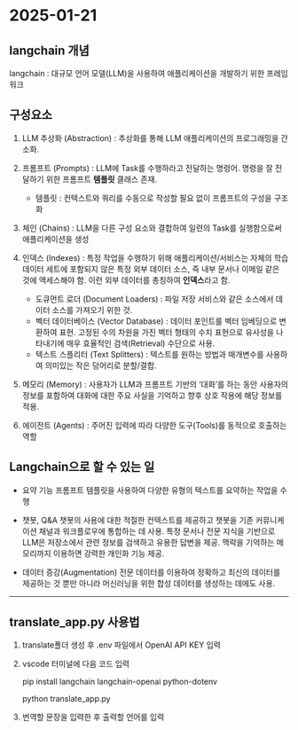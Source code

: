 # 2025-01-21
## langchain 개념
langchain : 대규모 언어 모델(LLM)을 사용하여 애플리케이션을 개발하기 위한 프레임워크

## 구성요소 
1. LLM 추상화 (Abstraction) : 추상화를 통해 LLM 애플리케이션의 프로그래밍을 간소화. 

2. 프롬프트 (Prompts) : LLM에 Task를 수행하라고 전달하는 명령어. 명령을 잘 전달하기 위한 프롬프트 **템플릿** 클래스 존재.
    - 템플릿 : 컨텍스트와 쿼리를 수동으로 작성할 필요 없이 프롬프트의 구성을 구조화

3. 체인 (Chains) : LLM을 다른 구성 요소와 결합하여 일련의 Task를 실행함으로써 애플리케이션을 생성

4. 인덱스 (Indexes) : 특정 작업을 수행하기 위해 애플리케이션/서비스는 자체의 학습 데이터 세트에 포함되지 않은 특정 외부 데이터 소스, 즉 내부 문서나 이메일 같은 것에 액세스해야 함. 이런 외부 데이터를 총칭하여 **인덱스**라고 함.
    - 도큐먼트 로더 (Document Loaders) : 파일 저장 서비스와 같은 소스에서 데이터 소스를 가져오기 위한 것.
    - 벡터 데이터베이스 (Vector Database) : 데이터 포인트를 벡터 임베딩으로 변환하여 표현. 고정된 수의 차원을 가진 벡터 형태의 수치 표현으로 유사성을 나타내기에 매우 효율적인 검색(Retrieval) 수단으로 사용.
    - 텍스트 스플리터 (Text Splitters) : 텍스트를 원하는 방법과 매개변수를 사용하여 의미있는 작은 덩어리로 분할/결합.

5. 메모리 (Memory) : 사용자가 LLM과 프롬프트 기반의 ‘대화’를 하는 동안 사용자의 정보를 포함하여  대화에 대한 주요 사실을 기억하고 향후 상호 작용에 해당 정보를 적용.

6. 에이전트 (Agents) : 주어진 입력에 따라 다양한 도구(Tools)를 동적으로 호출하는 역할

## Langchain으로 할 수 있는 일

+ 요약 기능
프롬프트 템플릿을 사용하여 다양한 유형의 텍스트를 요약하는 작업을 수행

+ 챗봇, Q&A
챗봇의 사용에 대한 적절한 컨텍스트를 제공하고 챗봇을 기존 커뮤니케이션 채널과 워크플로우에 통합하는 데 사용. 특정 문서나 전문 지식을 기반으로 LLM은 저장소에서 관련 정보를 검색하고 유용한 답변을 제공. 맥락을 기억하는 메모리까지 이용하면 강력한 개인화 기능 제공.

+ 데이터 증강(Augmentation)
전문 데이터를 이용하여 정확하고 최신의 데이터를 제공하는 것 뿐만 아니라 머신러닝을 위한 합성 데이터를 생성하는 데에도 사용.
---
## translate_app.py 사용법
1. translate폴더 생성 후 .env 파일에서 OpenAI API KEY 입력

2. vscode 터미널에 다음 코드 입력

    pip install langchain langchain-openai python-dotenv

    python translate_app.py

3. 번역할 문장을 입력한 후 출력할 언어를 입력